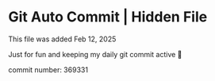 # Git Auto Commit | Hidden File

This file was added Feb 12, 2025

Just for fun and keeping my daily git commit active 🤪

commit number: 369331
